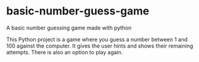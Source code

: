 # basic-number-guess-game
A basic number guessing game made with python

This Python project is a game where you guess a number between 1 and 100 against the computer.
It gives the user hints and shows their remaining attempts.
There is also an option to play again.
